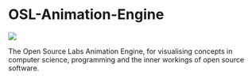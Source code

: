 # OSL-Animation-Engine
[![](https://img.shields.io/static/v1?label=Sponsor&message=%E2%9D%A4&logo=GitHub&color=%23fe8e86)](https://github.com/sponsors/AaronCCLloyd)

The Open Source Labs Animation Engine, for visualising concepts in computer science, programming and the inner workings of open source software.
